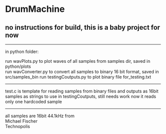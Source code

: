 # DrumMachine

## no instructions for build, this is a baby project for now
---
in python folder:

run wavPlots.py to plot waves of all samples from samples dir, saved in python/plots <br /> 
run wavConverter.py to convert all samples to binary 16 bit format, saved in src/samples_bin
run testingCoutputs.py to plot binary file for_testing.txt

---
test.c is template for reading samples from binary files and outputs as 16bit samples as strings to use in testingCoutputs, still needs work now it reads only one hardcoded sample

---
all samples are 16bit 44.1kHz from <br /> 
Michael Fischer <br />
Technopolis
